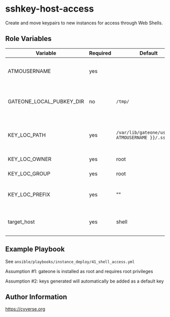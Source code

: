 sshkey-host-access
=========

Create and move keypairs to new instances for access through Web Shells.

Role Variables
--------------

| Variable                | Required | Default | Choices                   | Comments                                 |
|-------------------------|----------|---------|---------------------------|------------------------------------------|
| ATMOUSERNAME            | yes      |         |                           | Username of user getting the keys        |
| GATEONE_LOCAL_PUBKEY_DIR| no       | `/tmp/`    |                           | the directory to transfer the public key locally |
| KEY_LOC_PATH            | yes      |`/var/lib/gateone/users/{{ ATMOUSERNAME }}/.ssh`|| the directory to transfer the public key |
| KEY_LOC_OWNER           | yes      | root    | "root", "tomcat7"         | owner of new keys                        |
| KEY_LOC_GROUP           | yes      | root    | "root", "tomcat7"         | group of new keys                        |
| KEY_LOC_PREFIX          | yes      | ""      | "_guac", ""               | prefix to name key for specific server   |
| target_host             | yes      | shell   | "shell", "guac_server"    | hostname for delegated tasks             |

Example Playbook
----------------

See `ansible/playbooks/instance_deploy/41_shell_access.yml`

Assumption #1: gateone is installed as root and requires root privileges

Assumption #2: keys generated will automatically be added as a default key

Author Information
------------------

https://cyverse.org
